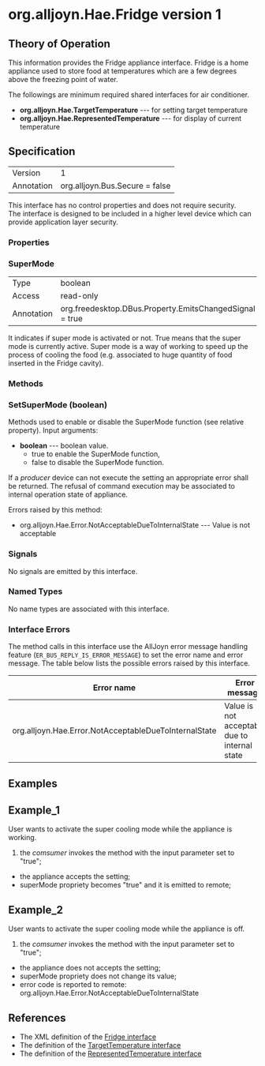 # org.alljoyn.Hae.Fridge version 1

## Theory of Operation

This information provides the Fridge appliance interface.
Fridge is a home appliance used to store food at temperatures which are a few 
degrees above the freezing point of water.

The followings are minimum required shared interfaces for air conditioner.
  * **org.alljoyn.Hae.TargetTemperature** --- for setting target temperature
  * **org.alljoyn.Hae.RepresentedTemperature** --- for display of current temperature

## Specification

|                       |                                                                       |
|-----------------------|-----------------------------------------------------------------------|
| Version               | 1                                                                     |
| Annotation            | org.alljoyn.Bus.Secure = false                                        |

This interface has no control properties and does not require security.  
The interface is designed to be included in a higher level device which can
provide application layer security.

### Properties

### SuperMode

|                       |                                                                       |
|-----------------------|-----------------------------------------------------------------------|
| Type                  | boolean                                                               |
| Access                | read-only                                                             |
| Annotation            | org.freedesktop.DBus.Property.EmitsChangedSignal = true               |

It indicates if super mode is activated or not.
True means that the super mode is currently active.
Super mode is a way of working to speed up the process of cooling the food
(e.g. associated to huge quantity of food inserted in the Fridge cavity).

### Methods

### SetSuperMode (boolean)

Methods used to enable or disable the SuperMode function (see relative property).
Input arguments:

  * **boolean** --- boolean value.
  	*	true to enable the SuperMode function,
  	*	false to disable the SuperMode function. 

If a _producer_ device can not execute the setting an appropriate error shall 
be returned. The refusal of command execution may be associated to internal
operation state of appliance.

Errors raised by this method:
  * org.alljoyn.Hae.Error.NotAcceptableDueToInternalState --- Value is not acceptable

### Signals

No signals are emitted by this interface.

### Named Types

No name types are associated with this interface.

### Interface Errors
The method calls in this interface use the AllJoyn error message handling
feature (`ER_BUS_REPLY_IS_ERROR_MESSAGE`) to set the error name and error
message. The table below lists the possible errors raised by this interface.

| Error name                                            | Error message                                 |
|-------------------------------------------------------|-----------------------------------------------|
| org.alljoyn.Hae.Error.NotAcceptableDueToInternalState | Value is not acceptable due to internal state |


## Examples

## Example_1
User wants to activate the super cooling mode while the appliance is working.
1. the _comsumer_ invokes the method with the input parameter set to "true";
  * the appliance accepts the setting; 
  * superMode propriety becomes "true" and it is emitted to remote;  

## Example_2
User wants to activate the super cooling mode while the appliance is off.
1. the _comsumer_ invokes the method with the input parameter set to "true";
  * the appliance does not accepts the setting; 
  * superMode propriety does not change its value;
  * error code is reported to remote: org.alljoyn.Hae.Error.NotAcceptableDueToInternalState    


## References

  * The XML definition of the [Fridge interface](Fridge-v1.xml)
  * The definition of the [TargetTemperature interface](/org.alljoyn.Hae/TargetTemperature-v1)
  * The definition of the [RepresentedTemperature interface](/org.alljoyn.Hae/RepresentedTemperature-v1)
